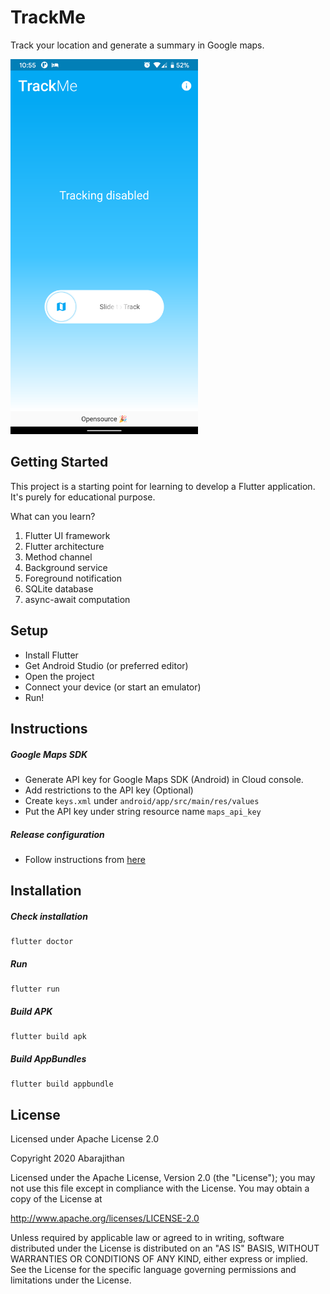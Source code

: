 # TrackMe

Track your location and generate a summary in Google maps.

<img src="./screenshots/main.png" alt="Main" width="300">

## Getting Started

This project is a starting point for learning to develop a Flutter application.
It's purely for educational purpose.

What can you learn? 
1. Flutter UI framework
2. Flutter architecture
3. Method channel
4. Background service
5. Foreground notification
6. SQLite database
7. async-await computation 

## Setup

- Install Flutter
- Get Android Studio (or preferred editor)
- Open the project
- Connect your device (or start an emulator)
- Run!

## Instructions

##### Google Maps SDK
- Generate API key for Google Maps SDK (Android) in Cloud console.
- Add restrictions to the API key (Optional)
- Create `keys.xml` under `android/app/src/main/res/values`
- Put the API key under string resource name `maps_api_key`

##### Release configuration
- Follow instructions from [here](https://flutter.dev/docs/deployment/android#signing-the-app)

## Installation

##### Check installation
```shell script
flutter doctor
```

##### Run
```shell script
flutter run
```

##### Build APK
```shell script
flutter build apk
```
##### Build AppBundles
```shell script
flutter build appbundle
```

## License

Licensed under Apache License 2.0

Copyright 2020 Abarajithan

Licensed under the Apache License, Version 2.0 (the "License");
you may not use this file except in compliance with the License.
You may obtain a copy of the License at

   http://www.apache.org/licenses/LICENSE-2.0

Unless required by applicable law or agreed to in writing, software
distributed under the License is distributed on an "AS IS" BASIS,
WITHOUT WARRANTIES OR CONDITIONS OF ANY KIND, either express or implied.
See the License for the specific language governing permissions and
limitations under the License.
